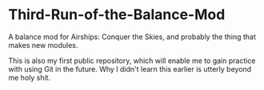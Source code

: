 # Third-Run-of-the-Balance-Mod
A balance mod for Airships: Conquer the Skies, and probably the thing that makes new modules.

This is also my first public repository, which will enable me to gain practice with using Git in the future. 
Why I didn't learn this earlier is utterly beyond me holy shit.
